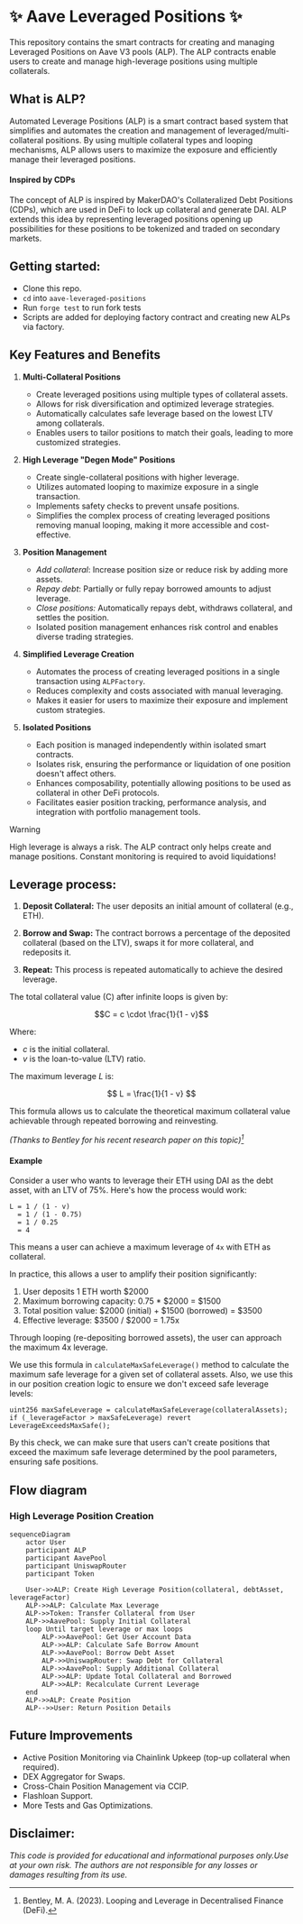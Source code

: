 
# ✨ Aave Leveraged Positions ✨

This repository contains the smart contracts for creating and managing Leveraged Positions on Aave V3 pools (ALP). The ALP contracts enable users to create and manage high-leverage positions using multiple collaterals.


## What is ALP?

Automated Leverage Positions (ALP) is a smart contract based system that simplifies and automates the creation and management of leveraged/multi-collateral positions. By using multiple collateral types and looping mechanisms, ALP allows users to maximize the exposure and efficiently manage their leveraged positions.

#### Inspired by CDPs

The concept of ALP is inspired by MakerDAO's Collateralized Debt Positions (CDPs), which are used in DeFi to lock up collateral and generate DAI. ALP extends this idea by representing leveraged positions opening up possibilities for these positions to be tokenized and traded on secondary markets.

## Getting started:

- Clone this repo.
- `cd` into `aave-leveraged-positions` 
- Run `forge test` to run fork tests
- Scripts are added for deploying factory contract and creating new ALPs via factory.

## Key Features and Benefits

1. **Multi-Collateral Positions**
   - Create leveraged positions using multiple types of collateral assets.
   - Allows for risk diversification and optimized leverage strategies.
   - Automatically calculates safe leverage based on the lowest LTV among collaterals.
   - Enables users to tailor positions to match their goals, leading to more customized strategies.

2. **High Leverage "Degen Mode" Positions**
   - Create single-collateral positions with higher leverage.
   - Utilizes automated looping to maximize exposure in a single transaction.
   - Implements safety checks to prevent unsafe positions.
   - Simplifies the complex process of creating leveraged positions removing manual looping, making it more accessible and cost-effective.

3. **Position Management**
   - *Add collateral*: Increase position size or reduce risk by adding more assets.
   - *Repay debt*: Partially or fully repay borrowed amounts to adjust leverage.
   - *Close positions:* Automatically repays debt, withdraws collateral, and settles the position.
   - Isolated position management enhances risk control and enables diverse trading strategies.

4. **Simplified Leverage Creation**
   - Automates the process of creating leveraged positions in a single transaction using `ALPFactory`.
   - Reduces complexity and costs associated with manual leveraging.
   - Makes it easier for users to maximize their exposure and implement custom strategies.

5. **Isolated Positions**
   - Each position is managed independently within isolated smart contracts.
   - Isolates risk, ensuring the performance or liquidation of one position doesn't affect others.
   - Enhances composability, potentially allowing positions to be used as collateral in other DeFi protocols.
   - Facilitates easier position tracking, performance analysis, and integration with portfolio management tools.

> [!WARNING]
> High leverage is always a risk. The ALP contract only helps create and manage positions.
> Constant monitoring is required to avoid liquidations!

## Leverage process:

1.  **Deposit Collateral:** The user deposits an initial amount of collateral (e.g., ETH).

2.  **Borrow and Swap:** The contract borrows a percentage of the deposited collateral (based on the LTV), swaps it for more collateral, and redeposits it.

3.  **Repeat:** This process is repeated automatically to achieve the desired leverage.
  

The total collateral value \(C\) after infinite loops is given by: 

$$C = c \cdot \frac{1}{1 - v}$$

Where:
- $c$ is the initial collateral.
- $v$ is the loan-to-value (LTV) ratio.

The maximum leverage $L$ is:

$$ L = \frac{1}{1 - v} $$

This formula allows us to calculate the theoretical maximum collateral value achievable through repeated borrowing and reinvesting.

*(Thanks to Bentley for his recent research paper on this topic)[^1]*

#### Example

Consider a user who wants to leverage their ETH using DAI as the debt asset, with an LTV of 75%. Here's how the process would work:

```
L = 1 / (1 - v)
  = 1 / (1 - 0.75)
  = 1 / 0.25
  = 4
```

This means a user can achieve a maximum leverage of `4x` with ETH as collateral.

In practice, this allows a user to amplify their position significantly:

1. User deposits 1 ETH worth $2000
2. Maximum borrowing capacity: 0.75 * $2000 = $1500
3. Total position value: $2000 (initial) + $1500 (borrowed) = $3500
4. Effective leverage: $3500 / $2000 = 1.75x

Through looping (re-depositing borrowed assets), the user can approach the maximum 4x leverage.

We use this formula in `calculateMaxSafeLeverage()` method to calculate the maximum safe leverage for a given set of collateral assets. Also, we use this in our position creation logic to ensure we don't exceed safe leverage levels:

```solidity
uint256 maxSafeLeverage = calculateMaxSafeLeverage(collateralAssets);
if (_leverageFactor > maxSafeLeverage) revert LeverageExceedsMaxSafe();
```

By this check, we can make sure that users can't create positions that exceed the maximum safe leverage determined by the pool parameters, ensuring safe positions.


## Flow diagram

### High Leverage Position Creation

```mermaid
sequenceDiagram
    actor User
    participant ALP
    participant AavePool
    participant UniswapRouter
    participant Token

    User->>ALP: Create High Leverage Position(collateral, debtAsset, leverageFactor)
    ALP->>ALP: Calculate Max Leverage
    ALP->>Token: Transfer Collateral from User
    ALP->>AavePool: Supply Initial Collateral
    loop Until target leverage or max loops
        ALP->>AavePool: Get User Account Data
        ALP->>ALP: Calculate Safe Borrow Amount
        ALP->>AavePool: Borrow Debt Asset
        ALP->>UniswapRouter: Swap Debt for Collateral
        ALP->>AavePool: Supply Additional Collateral
        ALP->>ALP: Update Total Collateral and Borrowed
        ALP->>ALP: Recalculate Current Leverage
    end
    ALP->>ALP: Create Position
    ALP-->>User: Return Position Details
```

  

## Future Improvements

- Active Position Monitoring via Chainlink Upkeep (top-up collateral when required).
- DEX Aggregator for Swaps.
- Cross-Chain Position Management via CCIP.
- Flashloan Support.
- More Tests and Gas Optimizations.

## Disclaimer:
*This code is provided for educational and informational purposes only.Use at your own risk. The authors are not responsible for any losses or damages resulting from its use.*

[^1]: Bentley, M. A. (2023). Looping and Leverage in Decentralised Finance (DeFi).
